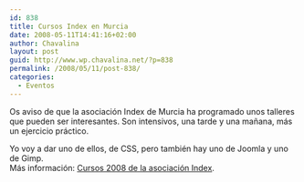```yaml
---
id: 838
title: Cursos Index en Murcia
date: 2008-05-11T14:41:16+02:00
author: Chavalina
layout: post
guid: http://www.wp.chavalina.net/?p=838
permalink: /2008/05/11/post-838/
categories:
  - Eventos
---
```

Os aviso de que la asociación Index de Murcia ha programado unos talleres que pueden ser interesantes. Son intensivos, una tarde y una mañana, más un ejercicio práctico.

Yo voy a dar uno de ellos, de CSS, pero también hay uno de Joomla y uno de Gimp.  
Más información: <a href="http://indexmurcia.wordpress.com/cursos-2008/" target="_blank">Cursos 2008 de la asociación Index</a>.